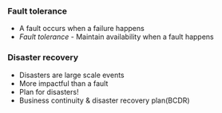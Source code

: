 ### Fault tolerance

- A fault occurs when a failure happens
- _Fault tolerance_ - Maintain availability when a fault happens

### Disaster recovery

- Disasters are large scale events
- More impactful than a fault
- Plan for disasters!
- Business continuity & disaster recovery plan(BCDR)
